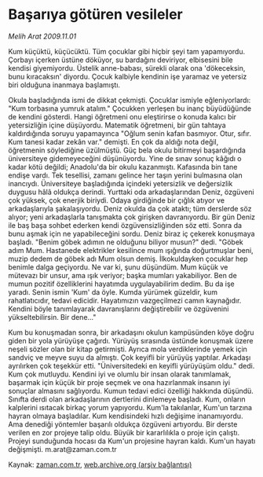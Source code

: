 # Başarıya götüren vesileler

*Melih Arat 2009.11.01*

<tr><td class="metin" colspan="2" style="padding-top: 20px; padding-left: 5px; ">Kum küçüktü, küçücüktü. Tüm çocuklar gibi hiçbir şeyi tam yapamıyordu. Çorbayı içerken üstüne döküyor, su bardağını deviriyor, elbisesini bile kendisi giyemiyordu. Üstelik anne-babası, sürekli olarak ona 'dökeceksin, bunu kıracaksın' diyordu. Çocuk kalbiyle kendinin işe yaramaz ve yetersiz biri olduğuna inanmaya başlamıştı.</td></tr><tr><td class="metin" colspan="2" style="padding-top: 20px; padding-left: 5px; "><p> Okula başladığında ismi de dikkat çekmişti. Çocuklar ismiyle eğleniyorlardı: "Kum torbasına yumruk atalım." Çocukken yerleşen bu inanç büyüdüğünde de kendini gösterdi. Hangi öğretmeni onu eleştirirse o konuda kalıcı bir yetersizliğin içine düşüyordu. Matematik öğretmeni, bir gün tahtaya kaldırdığında soruyu yapamayınca "Oğlum senin kafan basmıyor. Otur, sıfır. Kum tanesi kadar zekân var." demişti. En çok da aldığı nota değil, öğretmenin söylediğine üzülmüştü. Güç bela okulu bitirmeyi başardığında üniversiteye gidemeyeceğini düşünüyordu. Yine de sınav sonuç kâğıdı o kadar kötü değildi; Anadolu'da bir okulu kazanmıştı. Kafasında bin tane endişe vardı. Tek tesellisi, zamanı gelince her taşın yerini bulmasına olan inancıydı. Üniversiteye başladığında içindeki yetersizlik ve değersizlik duygusu hâlâ oldukça derindi. Yurttaki oda arkadaşlarından Deniz, özgüveni çok yüksek, çok enerjik biriydi. Odaya girdiğinde bir çığlık atıyor ve arkadaşlarıyla şakalaşıyordu. Deniz okulda da çok ataktı; tüm derslerde söz alıyor; yeni arkadaşlarla tanışmakta çok girişken davranıyordu. Bir gün Deniz ile baş başa sohbet ederken kendi özgüvensizliğinden söz etti. Sonra da bunu aşmak için ne yapabileceğini sordu. Deniz biraz iç çekerek konuşmaya başladı. "Benim göbek adımın ne olduğunu biliyor musun?" dedi. "Göbek adım Mum. Hastanede elektrikler kesilince mum ışığında doğurtmuşlar beni, muzip dedem de göbek adı Mum olsun demiş. İlkokuldayken çocuklar hep benimle dalga geçiyordu. Ne var ki, şunu düşündüm. Mum küçük ve mütevazı bir unsur, ama ışık veriyor; başka mumları yakabiliyor. Ben de mumun pozitif özelliklerini hayatımda uygulayabilirim dedim. Bu da işe yaradı. Senin ismin 'Kum' da öyle. Kumda yürümek güzeldir, kum rahatlatıcıdır, tedavi edicidir. Hayatımızın vazgeçilmezi camın kaynağıdır. Kendini böyle tanımlayarak davranışlarını değiştirebilir ve özgüvenini yükseltebilirsin. Bir dene..."
<p> Kum bu konuşmadan sonra, bir arkadaşını okulun kampüsünden köye doğru giden bir yola yürüyüşe çağırdı. Yürüyüş sırasında üstünde konuşmak üzere neşeli sözler olan bir kitap getirmişti. Ayrıca mola verdiklerinde yemek için sandviç ve meyve suyu da almıştı. Çok keyifli bir yürüyüş yaptılar. Arkadaşı ayrılırken çok teşekkür etti. "Üniversitedeki en keyifli yürüyüşüm oldu." dedi. Kum çok mutluydu. Kendini iyi ve olumlu bir insan olarak tanımlamak, başarmak için küçük bir proje seçmek ve ona hazırlanmak insanın iyi sonuçlar almasını sağlıyordu. Kumun tedavi edici özelliği hakkında düşündü. Sınıfta derdi olan arkadaşlarının dertlerini dinlemeye başladı. Kum, onların kalplerini ısıtacak birkaç yorum yapıyordu. Kum'la takılanlar, Kum'un tarzına hayran olmaya başladılar. Kum kendisindeki hızlı değişime inanamıyordu. Ama denediği yöntemler başarılı oldukça özgüveni artıyordu. Bir derste verilen en zor projeye talip oldu. Büyük bir kararlılıkla o proje için çalıştı. Projeyi sunduğunda hocası da Kum'un projesine hayran kaldı. Kum'un hayatı değişmişti. m.arat@zaman.com.tr<br/></p></p></td></tr>

Kaynak: [zaman.com.tr](http://zaman.com.tr/yazar.do?yazino=910303), [web.archive.org (arşiv bağlantısı)](http://web.archive.org/web/20091113024404/http://zaman.com.tr:80/yazar.do?yazino=910303)
